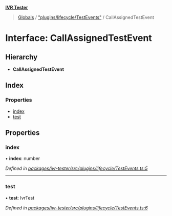 **[IVR Tester](../README.md)**

> [Globals](../README.md) / ["plugins/lifecycle/TestEvents"](../modules/_plugins_lifecycle_testevents_.md) / CallAssignedTestEvent

# Interface: CallAssignedTestEvent

## Hierarchy

* **CallAssignedTestEvent**

## Index

### Properties

* [index](_plugins_lifecycle_testevents_.callassignedtestevent.md#index)
* [test](_plugins_lifecycle_testevents_.callassignedtestevent.md#test)

## Properties

### index

•  **index**: number

*Defined in [packages/ivr-tester/src/plugins/lifecycle/TestEvents.ts:5](https://github.com/SketchingDev/ivr-tester/blob/8c13d10/packages/ivr-tester/src/plugins/lifecycle/TestEvents.ts#L5)*

___

### test

•  **test**: IvrTest

*Defined in [packages/ivr-tester/src/plugins/lifecycle/TestEvents.ts:6](https://github.com/SketchingDev/ivr-tester/blob/8c13d10/packages/ivr-tester/src/plugins/lifecycle/TestEvents.ts#L6)*
